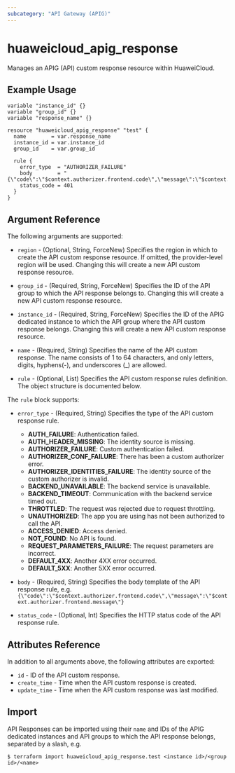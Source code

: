 ```yaml
---
subcategory: "API Gateway (APIG)"
---
```


# huaweicloud_apig_response

Manages an APIG (API) custom response resource within HuaweiCloud.

## Example Usage

```hcl
variable "instance_id" {}
variable "group_id" {}
variable "response_name" {}

resource "huaweicloud_apig_response" "test" {
  name        = var.response_name
  instance_id = var.instance_id
  group_id    = var.group_id

  rule {
    error_type  = "AUTHORIZER_FAILURE"
    body        = "{\"code\":\"$context.authorizer.frontend.code\",\"message\":\"$context.authorizer.frontend.message\"}"
    status_code = 401
  }
}
```

## Argument Reference

The following arguments are supported:

* `region` - (Optional, String, ForceNew) Specifies the region in which to create the API custom response resource.
  If omitted, the provider-level region will be used.
  Changing this will create a new API custom response resource.

* `group_id` - (Required, String, ForceNew) Specifies the ID of the API group to which the API response belongs to.
  Changing this will create a new API custom response resource.

* `instance_id` - (Required, String, ForceNew) Specifies the ID of the APIG dedicated instance to which the API group
  where the API custom response belongs.
  Changing this will create a new API custom response resource.

* `name` - (Required, String) Specifies the name of the API custom response.
  The name consists of 1 to 64 characters, and only letters, digits, hyphens(-), and underscores (_) are allowed.

* `rule` - (Optional, List) Specifies the API custom response rules definition.
  The object structure is documented below.

The `rule` block supports:

* `error_type` - (Required, String) Specifies the type of the API custom response rule.
  - **AUTH_FAILURE**: Authentication failed.
  - **AUTH_HEADER_MISSING**: The identity source is missing.
  - **AUTHORIZER_FAILURE**: Custom authentication failed.
  - **AUTHORIZER_CONF_FAILURE**: There has been a custom authorizer error.
  - **AUTHORIZER_IDENTITIES_FAILURE**: The identity source of the custom authorizer is invalid.
  - **BACKEND_UNAVAILABLE**: The backend service is unavailable.
  - **BACKEND_TIMEOUT**: Communication with the backend service timed out.
  - **THROTTLED**: The request was rejected due to request throttling.
  - **UNAUTHORIZED**: The app you are using has not been authorized to call the API.
  - **ACCESS_DENIED**: Access denied.
  - **NOT_FOUND**: No API is found.
  - **REQUEST_PARAMETERS_FAILURE**: The request parameters are incorrect.
  - **DEFAULT_4XX**: Another 4XX error occurred.
  - **DEFAULT_5XX**: Another 5XX error occurred.

* `body` - (Required, String) Specifies the body template of the API response rule, e.g.
  `{\"code\":\"$context.authorizer.frontend.code\",\"message\":\"$context.authorizer.frontend.message\"}`

* `status_code` - (Optional, Int) Specifies the HTTP status code of the API response rule.

## Attributes Reference

In addition to all arguments above, the following attributes are exported:

* `id` - ID of the API custom response.
* `create_time` - Time when the API custom response is created.
* `update_time` - Time when the API custom response was last modified.

## Import

API Responses can be imported using their `name` and IDs of the APIG dedicated instances and API groups to which
the API response belongs, separated by a slash, e.g.
```
$ terraform import huaweicloud_apig_response.test <instance id>/<group id>/<name>
```
